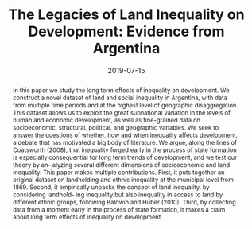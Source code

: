 ---
title: "The Legacies of Land Inequality on Development: Evidence from Argentina"
date: 2019-07-15
authors: ["Maria Paula Saffon", "Federico Tiberti", "Carlos Freytes"]
publication: "Working Paper"
publication_types: ["2"]
abstract: "In this paper we study the long term effects of inequality on development. We construct a novel dataset of land and social inequality in Argentina, with data from multiple time periods and at the highest level of geographic disaggregation. This dataset allows us to exploit the great subnational variation in the levels of human and economic development, as well as fine-grained data on socioeconomic, structural, political, and geographic variables. We seek to answer the questions of whether, how and when inequality affects development, a debate that has motivated a big body of literature. We argue, along the lines of Coatsworth (2008), that inequality forged early in the process of state formation is especially consequential for long term trends of development, and we test our theory by an- alyzing several different dimensions of socioeconomic and land inequality. This paper makes multiple contributions. First, it puts together an original dataset on landholding and ethnic inequality at the municipal level from 1869. Second, it empirically unpacks the concept of land inequality, by considering landhold- ing inequality but also inequality in access to land by different ethnic groups, following Baldwin and Huber (2010). Third, by collecting data from a moment early in the process of state formation, it makes a claim about long term effects of inequality on development."
featured: false

---